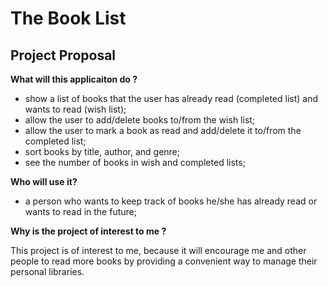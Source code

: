 # The Book List

## Project Proposal

**What will this applicaiton do ?**
- show a list of books that the user has already read (completed list) and wants to read (wish list);
- allow the user to add/delete books to/from the wish list;
- allow the user to mark a book as read and add/delete it to/from the completed list;
- sort books by title, author, and genre;
- see the number of books in wish and completed lists;

**Who will use it?**
- a person who wants to keep track of books he/she has already read or wants to read in the future;


**Why is the project of interest to me ?**

This project is of interest to me, because it will encourage me and other people to read more
books by providing a convenient way to manage their personal libraries.

  
